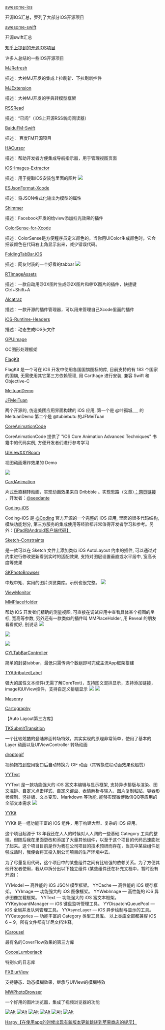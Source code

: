 [awesome-ios](https://github.com/vsouza/awesome-ios)

开源IOS汇总，罗列了大部分IOS开源项目

[awesome-swift](https://github.com/matteocrippa/awesome-swift)

开源swift汇总

[知乎上提到的开源IOS项目](http://www.zhihu.com/question/28518265?rf=28477097)

许多人总结的一些IOS开源项目


[MJRefresh](https://github.com/CoderMJLee/MJRefresh)

描述：大神MJ开发的集成上拉刷新、下拉刷新控件

[MJExtension](https://github.com/CoderMJLee/MJExtension)

描述：大神MJ开发的字典转模型框架

[RSSRead](https://github.com/ming1016/RSSRead)

描述：“已阅”（iOS上开源RSS新闻阅读器）

[BaiduFM-Swift](https://github.com/belm/BaiduFM-Swift)

描述：
百度FM开源项目

[HACursor](https://github.com/HAHAKea/HACursor)

描述：帮助开发者方便集成导航指示器，用于管理视图页面

[iOS-Images-Extractor](https://github.com/devcxm/iOS-Images-Extractor)

描述：用于提取IOS安装包里面的图片
![](https://cloud.githubusercontent.com/assets/8568955/7927878/874f0594-0918-11e5-9fe3-452372f5affd.gif)

[ESJsonFormat-Xcode](https://github.com/EnjoySR/ESJsonFormat-Xcode)

描述：将JSON格式化输出为模型的属性

[Shimmer](https://github.com/facebook/Shimmer)

描述：Facebook开发的给view添加扫光效果的插件

[ColorSense-for-Xcode](https://github.com/omz/ColorSense-for-Xcode)

描述：ColorSense是方便程序员定义颜色的。当你用UIColor生成颜色时，它会把该颜色在代码右上角显示出来，减少错误代码。

[FoldingTabBar.iOS](https://github.com/Yalantis/FoldingTabBar.iOS)

描述：网友封装的一个好看的tabbar
![](https://camo.githubusercontent.com/e09bb8fc50adba318c9f22174d1751c566f69530/68747470733a2f2f6431337961637572716a676172612e636c6f756466726f6e742e6e65742f75736572732f3439353739322f73637265656e73686f74732f323030333337362f7461625f6261725f616e696d6174696f6e5f66696e2d30322e676966)

[RTImageAssets](https://github.com/rickytan/RTImageAssets)

描述：一款自动用@3X图片生成@2X图片和@1X图片的插件，快捷键Ctrl+Shift+A

[Alcatraz](https://github.com/supermarin/Alcatraz)

描述：一款开源的插件管理器，可以用来管理自己Xcode里面的插件

[iOS-Runtime-Headers](https://github.com/nst/iOS-Runtime-Headers)

描述：动态生成IOS头文件

[GPUImage](https://github.com/BradLarson/GPUImage)

OC图形处理框架

[FlagKit](https://github.com/madebybowtie/FlagKit)

FlagKit 是一个可在 iOS 开发中使用各国国旗图标的库, 目前支持的有 183 个国家的国旗, 无需使用其它第三方依赖管理, 用 Carthage 进行安装, 兼容 Swift 和 Objective-C



 [MeituanDemo](https://github.com/zangqilong198812/MeituanDemo)

 [JFMeiTuan](https://github.com/tubie/JFMeiTuan)


两个开源的, 仿造美团应用界面构建的 iOS 应用, 第一个是 @叶孤城___ 的MeituanDemo 第二个是 @tubiebutu 的JFMeiTuan

[CoreAnimationCode](https://github.com/lzwjava/CoreAnimationCode)

CoreAnimationCode 提供了 "iOS Core Animation Advanced Techniques" 书籍中的代码实例, 方便开发者们进行参考学习

[UIViewXXYBoom](https://github.com/xxycode/UIViewXXYBoom)

视图动画爆炸效果的 Demo

![](https://github.com/xxycode/UIViewXXYBoom/raw/master/boom.gif)

[CardAnimation](https://github.com/seedante/CardAnimation)

片式垂直翻转动画，实现动画效果来自 Dribbble 。实现思路（文章）[：网页链接](http://t.cn/Ry3leJd) ，开发者：[@seedante](http://weibo.com/n/seedante?from=feed&loc=at)

[Coding-iOS](https://github.com/Coding/Coding-iOS)

Coding-iOS 是 [@Coding](http://weibo.com/n/Coding?from=feed&loc=at) 官方开源的一个完整的 iOS 应用, 里面的很多代码结构, 模块功能划分, 第三方服务的集成使用等经验都非常值得开发者学习和参考。另外：[【iPad和Android客户端代码】](https://github.com/Coding)


[Sketch-Constraints](https://github.com/bouchenoiremarc/Sketch-Constraints)

是一款可以在 Sketch 文件上添加类似 iOS AutoLayout 约束的插件, 可以通过对约束进行修改更新看到实时的适配效果, 支持对图层设置垂直或水平居中, 宽高长度等效果

[SKPhotoBrowser](https://github.com/suzuki-0000/SKPhotoBrowser)

中规中矩、实用的图片浏览类库。示例也很完整。
![](https://github.com/suzuki-0000/SKPhotoBrowser/raw/master/Screenshots/example01.gif)

[ViewMonitor](https://github.com/daisuke0131/ViewMonitor)

[MMPlaceHolder](https://github.com/adad184/MMPlaceHolder)

帮助 iOS 开发者们精确的测量视图, 可直接在调试应用中查看具体某个视图的坐标, 宽高等参数, 另外还有一款类似的插件叫 MMPlaceHolder, 用 Reveal 的朋友看看就好, 别说话
![](https://github.com/daisuke0131/ViewMonitor/raw/master/assets/demo.gif)

![](https://github.com/daisuke0131/ViewMonitor/raw/master/assets/table_demo.gif)

![](https://raw.githubusercontent.com/adad184/MMPlaceHolder/master/Screenshot/screenshot1.PNG)


[CYLTabBarController](https://github.com/ChenYilong/CYLTabBarController)

简单的封装tabbar，最低只需传两个数组即可完成主流App框架搭建


[TYAttributedLabel](https://github.com/12207480/TYAttributedLabel)

强大的属性文本控件(无需了解CoreText)，支持图文混排显示，支持添加链接，image和UIView控件，支持自定义排版显示
![](https://raw.githubusercontent.com/12207480/TYAttributedLabel/master/screenshot/TYAtrributedLabelDemo.gif)
![](https://raw.githubusercontent.com/12207480/TYAttributedLabel/master/screenshot/DoExam.gif)


[Masonry](https://github.com/SnapKit/Masonry)

[Cartography](https://github.com/robb/Cartography)

【Auto Layout第三方库】


[TKSubmitTransition](https://github.com/entotsu/TKSubmitTransition)

一个比较炫酷的登陆界面转场特效，其实实现的原理非常简单，使用了基本的 Layer 动画以及UIViewController 转场动画

[droptogif](https://github.com/mortenjust/droptogif)

视频拖拽到应用窗口后自动转换为 GIF 动画（其转换进程动画效果也超赞）


[YYText](https://github.com/ibireme/YYText)

YYText 是一款功能强大的 iOS 富文本编辑与显示框架, 支持异步排版与渲染、图文混排、自定义点击样式、自定义键盘、表情解析与输入、图片复制粘贴、容器形状控制、竖排版、文本变形、Markdown 等功能, 能够实现微博微信QQ等应用的全部文本需求
![](https://camo.githubusercontent.com/fb454f77c109e6ac671e8fdb3220ade92238715b/68747470733a2f2f7261772e6769746875622e636f6d2f69626972656d652f5959546578742f6d61737465722f417474726962757465732f59595465787420457874656e6465642f5959546578744174746163686d656e742e676966)

[YYKit](https://github.com/ibireme/YYKit)

YYKit 是一组功能丰富的 iOS 组件，用于构建大型、复杂的 iOS 应用。

这个项目起源于 13 年我还在人人的时候对人人网的一些基础 Category 工具的整理。但随后我在里面更改和添加了大量其他组件，以至于这个项目的代码迅速膨胀了起来。这个项目目前是作为我在公司项目的技术预研而存在，当其中某些组件足够成熟时，我便会将其投入到公司项目的生产环境中去。

为了尽量复用代码，这个项目中的某些组件之间有比较强的依赖关系。为了方便其他开发者使用，我从中拆分出以下独立组件 (某些组件还在补充文档中，暂时没有开源)：

YYModel — 高性能的 iOS JSON 模型框架。
YYCache — 高性能的 iOS 缓存框架。
YYImage — 功能强大的 iOS 图像框架。
YYWebImage — 高性能的 iOS 异步图像加载框架。
YYText — 功能强大的 iOS 富文本框架。
YYKeyboardManager — iOS 键盘监听管理工具。
YYDispatchQueuePool — iOS 全局并发队列管理工具。
YYAsyncLayer — iOS 异步绘制与显示的工具。
YYCategories — 功能丰富的 Category 类型工具库。
以上类库全部都兼容 iOS 6 ~ 9，所有文件都有详尽文档注释。


[iCarousel](https://github.com/nicklockwood/iCarousel)

最有名的CoverFlow效果的第三方库

[CocoaLumberjack](https://github.com/CocoaLumberjack/CocoaLumberjack)

特别火的日志库


[FXBlurView](https://github.com/nicklockwood/FXBlurView)

支持静态、动态模糊效果，继承与UIView的模糊特效


[MWPhotoBrowser](https://github.com/mwaterfall/MWPhotoBrowser)

一个好用的图片浏览器，集成了视频浏览器的功能

[![Alt][screenshot1_thumb]][screenshot1] [![Alt][screenshot2_thumb]][screenshot2] [![Alt][screenshot3_thumb]][screenshot3] [![Alt][screenshot4_thumb]][screenshot4] [![Alt][screenshot5_thumb]][screenshot5] [![Alt][screenshot6_thumb]][screenshot6]

[screenshot1_thumb]: https://raw.github.com/mwaterfall/MWPhotoBrowser/master/Screenshots/MWPhotoBrowser1t.png
[screenshot1]: https://raw.github.com/mwaterfall/MWPhotoBrowser/master/Screenshots/MWPhotoBrowser1.png
[screenshot2_thumb]: https://raw.github.com/mwaterfall/MWPhotoBrowser/master/Screenshots/MWPhotoBrowser2t.png
[screenshot2]: https://raw.github.com/mwaterfall/MWPhotoBrowser/master/Screenshots/MWPhotoBrowser2.png
[screenshot3_thumb]: https://raw.github.com/mwaterfall/MWPhotoBrowser/master/Screenshots/MWPhotoBrowser3t.png
[screenshot3]: https://raw.github.com/mwaterfall/MWPhotoBrowser/master/Screenshots/MWPhotoBrowser3.png
[screenshot4_thumb]: https://raw.github.com/mwaterfall/MWPhotoBrowser/master/Screenshots/MWPhotoBrowser4t.png
[screenshot4]: https://raw.github.com/mwaterfall/MWPhotoBrowser/master/Screenshots/MWPhotoBrowser4.png
[screenshot5_thumb]: https://raw.github.com/mwaterfall/MWPhotoBrowser/master/Screenshots/MWPhotoBrowser5t.png
[screenshot5]: https://raw.github.com/mwaterfall/MWPhotoBrowser/master/Screenshots/MWPhotoBrowser5.png
[screenshot6_thumb]: https://raw.github.com/mwaterfall/MWPhotoBrowser/master/Screenshots/MWPhotoBrowser6t.png
[screenshot6]: https://raw.github.com/mwaterfall/MWPhotoBrowser/master/Screenshots/MWPhotoBrowser6.png


[Harpy【在使用app的时候出现有新版本更新跳转到苹果商店的提示】](https://github.com/ArtSabintsev/Harpy)

